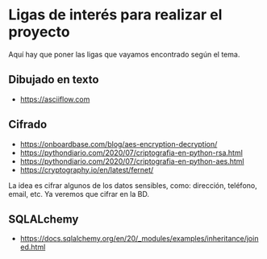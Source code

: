 # Ligas de interés para realizar el proyecto

Aquí hay que poner las ligas que vayamos encontrado según el tema.

## Dibujado en texto

* https://asciiflow.com


## Cifrado

* https://onboardbase.com/blog/aes-encryption-decryption/
* https://pythondiario.com/2020/07/criptografia-en-python-rsa.html
* https://pythondiario.com/2020/07/criptografia-en-python-aes.html
* https://cryptography.io/en/latest/fernet/

La idea es cifrar algunos de los datos sensibles, como: dirección, teléfono,
email, etc. Ya veremos que cifrar en la BD.

## SQLALchemy

* https://docs.sqlalchemy.org/en/20/_modules/examples/inheritance/joined.html
